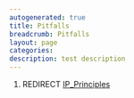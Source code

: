 ```yaml
---
autogenerated: true
title: Pitfalls
breadcrumb: Pitfalls
layout: page
categories: 
description: test description
---
```


1.  REDIRECT [IP\_Principles](IP_Principles)
